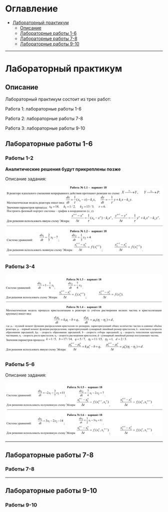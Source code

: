 # Оглавление

- [Лабораторный практикум](#лабораторный-практикум)
  - [Описание](#описание)
  - [Лабораторные работы 1-6](#лабораторные-работы-1-6)
  - [Лабораторные работы 7-8](#лабораторные-работы-7-8)
  - [Лабораторные работы 9-10](#лабораторные-работы-9-10)

---

# Лабораторный практикум

## Описание

Лабораторный практикум состоит из трех работ:

Работа 1: лабораторные работы 1-6

Работа 2: лабораторные работы 7-8

Работа 3: лабораторные работы 9-10

## Лабораторные работы 1-6

### Работы 1-2
**Аналитические решения будут прикреплены позже**

Описание задания:

![task12 description](Lab1-6/task12.png "task12 description")

### Работы 3-4

![task34 description](Lab1-6/task34.png "task34 description")

### Работы 5-6

Описание задания:

![task56 description](Lab1-6/task56.png "task56 description")

---

## Лабораторные работы 7-8

### Работы 7-8

---

## Лабораторные работы 9-10

### Работы 9-10
